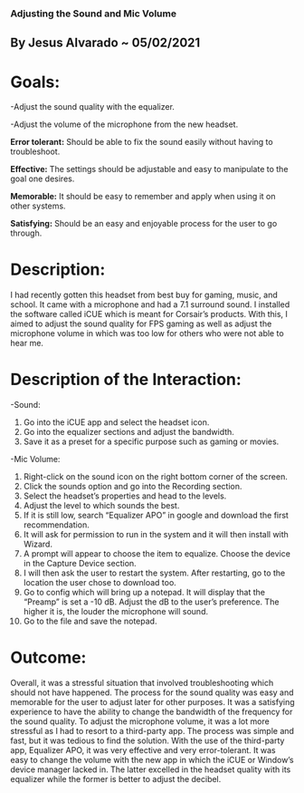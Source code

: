 ### Adjusting the Sound and Mic Volume

## By Jesus Alvarado ~ 05/02/2021

# Goals:

  -Adjust the sound quality with the equalizer.
 
  -Adjust the volume of the microphone from the new headset.

  **Error tolerant:** Should be able to fix the sound easily without having to troubleshoot.
  
  **Effective:** The settings should be adjustable and easy to manipulate to the goal one desires.
  
  **Memorable:** It should be easy to remember and apply when using it on other systems.
  
  **Satisfying:** Should be an easy and enjoyable process for the user to go through.

# Description:
I had recently gotten this headset from best buy for gaming, music, and school. It came with a microphone and had a 7.1 surround sound. I installed the software called iCUE which is meant for Corsair’s products. With this, I aimed to adjust the sound quality for FPS gaming as well as adjust the microphone volume in which was too low for others who were not able to hear me. 

# Description of the Interaction:

 -Sound:
   1. Go into the iCUE app and select the headset icon.
   2. Go into the equalizer sections and adjust the bandwidth.
   3. Save it as a preset for a specific purpose such as gaming or movies.

 -Mic Volume:
   1. Right-click on the sound icon on the right bottom corner of the screen.
   2. Click the sounds option and go into the Recording section.
   3. Select the headset’s properties and head to the levels.
   4. Adjust the level to which sounds the best.
   5. If it is still low, search “Equalizer APO” in google and download the first recommendation.
   6. It will ask for permission to run in the system and it will then install with Wizard.
   7. A prompt will appear to choose the item to equalize. Choose the device in the Capture Device section.
   8. I will then ask the user to restart the system. After restarting, go to the location the user chose to download too.
   9. Go to config which will bring up a notepad. It will display that the “Preamp” is set a -10 dB. Adjust the dB to the user’s preference. The higher it is, the louder the microphone will sound.
   10.  Go to the file and save the notepad. 


 # Outcome:

Overall, it was a stressful situation that involved troubleshooting which should not have happened. The process for the sound quality was easy and memorable for the user to adjust later for other purposes. It was a satisfying experience to have the ability to change the bandwidth of the frequency for the sound quality. To adjust the microphone volume, it was a lot more stressful as I had to resort to a third-party app. The process was simple and fast, but it was tedious to find the solution. With the use of the third-party app, Equalizer APO, it was very effective and very error-tolerant. It was easy to change the volume with the new app in which the iCUE or Window’s device manager lacked in. The latter excelled in the headset quality with its equalizer while the former is better to adjust the decibel.
